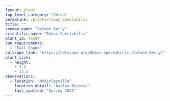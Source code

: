 ```yaml
---
layout: plant                                                              
top_level_category: "Shrub"
permalink: /plants/rubus_spectabilis
title: ""
common_name: "Salmon Berry"
scientific_name: "Rubus Spectabilis"
plant_id: 76c84
sun_requirements:
  - "Full Shade"
calscape_link: "https://calscape.org/Rubus-spectabilis-(Salmon-Berry)"
plant_size:
  - height: 
    - 3.3
    - 13.1
observations: 
  - location: "McKinleyville"
    location_detail: "Azalea Reserve"
    last_spotted: "Spring 2021"
---
```


